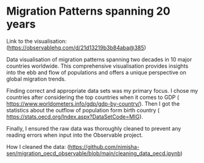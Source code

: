 # Migration Patterns spanning 20 years 

Link to the visualisation: (https://observablehq.com/d/21d13219b3b84aba@385)

Data visualisation of migration patterns spanning two decades in 10 major countries worldwide. This comprehensive visualisation provides insights into the ebb and flow of populations and offers a unique perspective on global migration trends.

Finding correct and appropriate data sets was my primary focus. I chose my countries after considering the top countries when it comes to GDP ( https://www.worldometers.info/gdp/gdp-by-country/). Then I got the statistics about the outflow of population form birth country ( https://stats.oecd.org/Index.aspx?DataSetCode=MIG).

Finally, I ensured the raw data was thoroughly cleaned to prevent any reading errors when input into the Observable project. 

How I cleaned the data: (https://github.com/nimisha-sen/migration_oecd_observable/blob/main/cleaning_data_oecd.ipynb)

